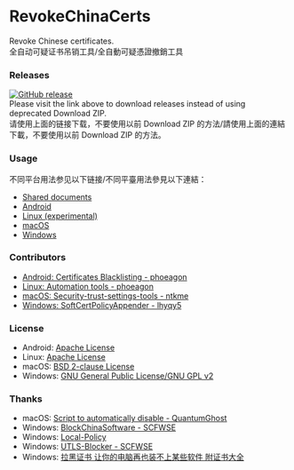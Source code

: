 RevokeChinaCerts
==============
Revoke Chinese certificates.<br />
全自动可疑证书吊销工具/全自動可疑憑證撤銷工具<br />

### Releases
[![GitHub release](https://img.shields.io/github/release/chengr28/RevokeChinaCerts.svg)](https://git.recolic.org/many-archive/RevokeChinaCerts-bin/releases/latest)<br />
Please visit the link above to download releases instead of using deprecated Download ZIP.<br />
请使用上面的链接下载，不要使用以前 Download ZIP 的方法/請使用上面的連結下載，不要使用以前 Download ZIP 的方法。

### Usage
不同平台用法参见以下链接/不同平臺用法參見以下連結：
* [Shared documents](https://git.recolic.org/many-archive/RevokeChinaCerts-bin/tree/master/Shared/Documents)
* [Android](https://git.recolic.org/many-archive/RevokeChinaCerts-bin/tree/master/Android)
* [Linux (experimental)](https://git.recolic.org/many-archive/RevokeChinaCerts-bin/tree/master/Linux)
* [macOS](https://git.recolic.org/many-archive/RevokeChinaCerts-bin/tree/master/Mac)
* [Windows](https://git.recolic.org/many-archive/RevokeChinaCerts-bin/tree/master/Windows)

### Contributors
* [Android: Certificates Blacklisting - phoeagon](https://github.com/phoeagon/RevokeChinaCerts/tree/master/Android)
* [Linux: Automation tools - phoeagon](https://github.com/phoeagon/RevokeChinaCerts/tree/master/Linux)
* [macOS: Security-trust-settings-tools - ntkme](https://github.com/ntkme/security-trust-settings-tools)
* [Windows: SoftCertPolicyAppender - lhyqy5](https://github.com/lhyqy5)

### License
* Android: [Apache License](https://git.recolic.org/many-archive/RevokeChinaCerts-bin/blob/master/Android/LICENSE)
* Linux: [Apache License](https://git.recolic.org/many-archive/RevokeChinaCerts-bin/blob/master/Linux/LICENSE)
* macOS: [BSD 2-clause License](https://git.recolic.org/many-archive/RevokeChinaCerts-bin/blob/master/Mac/LICENSE)
* Windows: [GNU General Public License/GNU GPL v2](https://git.recolic.org/many-archive/RevokeChinaCerts-bin/blob/master/Windows/LICENSE)

### Thanks
* macOS: [Script to automatically disable - QuantumGhost](https://github.com/QuantumGhost/RevokeChinaCerts/tree/master/Mac)
* Windows: [BlockChinaSoftware - SCFWSE](https://github.com/SCFWSE/BlockChinaSoftware)
* Windows: [Local-Policy](https://bitbucket.org/MartinEden/local-policy)
* Windows: [UTLS-Blocker - SCFWSE](https://github.com/SCFWSE/UTLS-Blocker)
* Windows: [拉黑证书 让你的电脑再也装不上某些软件 附证书大全](https://typcn.com/legacy/blog/posts/ban-digital-cert.html)
